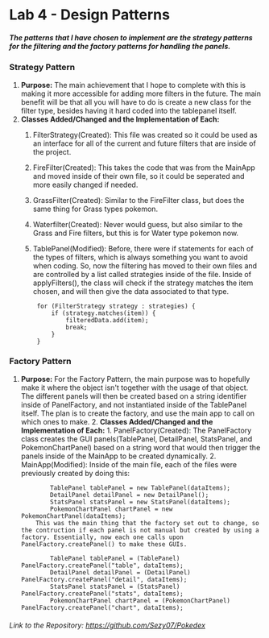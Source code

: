 # Lab 4 - Design Patterns

##### The patterns that I have chosen to implement are the strategy patterns for the filtering and the factory patterns for handling the panels. 

### **Strategy Pattern**
   1. **Purpose:** The main achievement that I hope to complete with this is making it more accessible for adding more filters in the future. The main benefit will be that all you will have to do is create a new class for the filter type, besides having it hard coded into the tablepanel itself.
   2. **Classes Added/Changed and the Implementation of Each:** 
        1. FilterStrategy(Created): This file was created so it could be used as an interface for all of the current and future filters that are inside of the project. 
        2. FireFilter(Created): This takes the code that was from the MainApp and moved inside of their own file, so it could be seperated and more easily changed if needed. 
        3. GrassFilter(Created): Similar to the FireFilter class, but does the same thing for Grass types pokemon. 
        4. Waterfilter(Created): Never would guess, but also similar to the Grass and Fire filters, but this is for Water type pokemon now. 
        5. TablePanel(Modified): Before, there were if statements for each of the types of filters, which is always something you want to avoid when coding. So, now the filtering has moved to their own files and are controlled by a list called strategies inside of the file. Inside of applyFilters(), the class will check if the strategy matches the item chosen, and will then give the data associated to that type. 

                for (FilterStrategy strategy : strategies) {
                    if (strategy.matches(item)) {
                        filteredData.add(item);                    
                        break;
                    }
                }

### **Factory Pattern**
 1. **Purpose:** For the Factory Pattern, the main purpose was to hopefully make it where the object isn't together with the usage of that object. The different panels will then be created based on a string identifier inside of PanelFactory, and not instantiated inside of the TablePanel itself. The plan is to create the factory, and use the main app to call on which ones to make.
    2. **Classes Added/Changed and the Implementation of Each:**
        1. PanelFactory(Created): The PanelFactory class creates the GUI panels(TablePanel, DetailPanel, StatsPanel, and PokemonChartPanel) based on a string word that would then trigger the panels inside of the MainApp to be created dynamically. 
        2. MainApp(Modified): Inside of the main file, each of the files were previously created by doing this:
        
                TablePanel tablePanel = new TablePanel(dataItems);
                DetailPanel detailPanel = new DetailPanel(); 
                StatsPanel statsPanel = new StatsPanel(dataItems);
                PokemonChartPanel chartPanel = new PokemonChartPanel(dataItems); 
            This was the main thing that the factory set out to change, so the contruction if each panel is not manual but created by using a factory. Essentially, now each one calls upon PanelFactory.createPanel() to make these GUIs.
                    
                TablePanel tablePanel = (TablePanel) PanelFactory.createPanel("table", dataItems);
                DetailPanel detailPanel = (DetailPanel) PanelFactory.createPanel("detail", dataItems);                
                StatsPanel statsPanel = (StatsPanel) PanelFactory.createPanel("stats", dataItems);
                PokemonChartPanel chartPanel = (PokemonChartPanel) PanelFactory.createPanel("chart", dataItems);

###### Link to the Repository: https://github.com/Sezy07/Pokedex     
